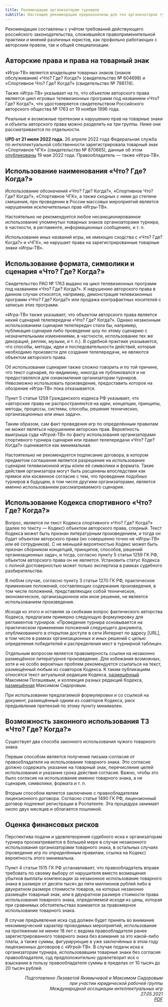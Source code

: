 ```yaml
---
title: Рекомендации организаторам турниров
subtitle: Настоящие рекомендации предназначены для тех организаторов турниров по интеллектуальным командным играм в формате ответов на вопросы, которые намерены соблюдать требования национального и международного права и при этом не нацелены на заключение договоров с обществом с ограниченной ответственностью «Продюсерский центр «Игра-ТВ» (далее по тексту — «Игра-ТВ»).
---
```


Рекомендации составлены с учётом требований действующего российского законодательства, сложившейся правоприменительной практики и мнений различных юристов, как профильно работающих с авторским правом, так и общей специализации.

## Авторские права и права на товарный знак
«Игра-ТВ» является владельцем товарных знаков (знаков обслуживания) «Что? Где? Когда?» (свидетельство № 604698) и «Спортивное Что? Где? Когда?» (свидетельство № 798174).

Также «Игра-ТВ» указывает на то, что объектом авторского права является цикл игровых телевизионных программ под названием «Что? Где? Когда?», что удостоверяется свидетельством Российского авторского общества № 1763 от 19 ноября 1996 года.

Реальные и возможные претензии к нарушению прав на товарные знаки и объекты авторского права можно разделить на три группы. Ниже они рассматриваются по отдельности.

**UPD от 21 июля 2022 года.** 26 апреля 2022 года Федеральная служба по интеллектуальной собственности зарегистрировала товарный знак «Спортивное ЧГК» (свидетельство № 870665), данные об этом [опубликованы](https://new.fips.ru/registers-doc-view/fips_servlet?DB=RUTMAP&DocNumber=2020742208&TypeFile=html) 19 мая 2022 года. Правообладатель — также «Игра-ТВ». 

## Использование наименования «Что? Где? Когда?»
Использование обозначений «Что? Где? Когда?», «Спортивное Что? Где? Когда?», «Спортивное ЧГК», а также сходных с ними до степени смешения, при проведении в России массовых мероприятий является нарушением исключительных прав «Игры-ТВ».

Настоятельно не рекомендуется любое несанкционированное использование упомянутых товарных знаков организаторами турнира, в частности, в регламенте, информационных сообщениях, и т. п.

Использование иных названий игры, не имеющих сходства с «Что? Где? Когда?» и «ЧГК», не нарушает права на зарегистрированные товарные знаки «Игры-ТВ».

## Использование формата, символики и сценария «Что? Где? Когда?»
Свидетельство РАО № 1763 выдано на цикл телевизионных программ под названием «Что? Где? Когда?». К нарушению авторского права в данном случае относятся, например, демонстрация телевизионных программ «Что? Где? Когда?» или продажа контрафактных носителей с записью этих программ.

«Игра-ТВ» также указывает, что объектом авторского права является некий сценарий телепередачи «Что? Где? Когда?». Однако незаконным использованием сценария телепередач стала бы, например, публикация сценария либо проведение шоу по этому сценарию с незначительными изменениями, в частности, использование тех же декораций, реплик, музыки, и т. п.). В судебной практике указывается, что способы, методы, идеи и последовательности действий, которые необходимо произвести для создания телепередачи, не являются объектом авторского права.

Об использовании сценария также сложно говорить и по той причине, что текст сценария, по-видимому, никогда не публиковался и не предоставлялся для ознакомления организаторам турниров. Невозможно использовать произведение, предоставить которое на обозрение «Игра-ТВ» пока отказывается.

Пункт 5 статьи 1259 Гражданского кодекса РФ указывает, что «авторские права не распространяются на идеи, концепции, принципы, методы, процессы, системы, способы, решения технических, организационных или иных задач».

Таким образом, сам факт проведения игр по определённым правилам не может являться нарушением авторских прав. Вероятность выигрыша суда «Игрой-ТВ» по факту использования организаторами спортивного турнира сценария или правил телепередачи «Что? Где? Когда?» оценивается как минимальная.

Настоятельно не рекомендуется подписание договора, в котором предметом соглашения является разрешение на использование сценария телевизионной игры и/или её символики и формата. Такие действия организатора могут быть расценены впоследствии как прямое или косвенное согласие с тем, что проведение подобных турниров в будущем, в том числе другими организаторами, является именно использованием рассматриваемого сценария.

## Использование Кодекса спортивного «Что? Где? Когда?»
Вопрос, является ли текст Кодекса спортивного «Что? Где? Когда?» (далее по тексту — Кодекс) объектом авторского права, спорный. Текст Кодекса может быть признан литературным произведением, и тогда он будет объектом авторского права (но совершенно точно не «Игры-ТВ» или её сотрудников). С не меньшей вероятностью Кодекс может быть признан сборником концепций, принципов, способов, решений организационных задач, и тогда, согласно пункту 5 статьи 1259 ГК РФ, объектом авторского права он не является. Установить статус Кодекса с полной достоверностью может только экспертиза в рамках судебного разбирательства.

В любом случае, согласно пункту 3 статьи 1270 ГК РФ, практическое применение положений, составляющих содержание произведения, в том числе положений, представляющих собой техническое, экономическое, организационное или иное решение, не является использованием произведения.

Исходя из этого и оставляя за скобками вопрос фактического авторства Кодекса, предлагаем примерно следующую формулировку для регламентов турниров: «Проведение турнира основывается на практическом применении положений следующего документа, опубликованного в открытом доступе в сети Интернет по адресу [URL], в том числе в рамках организационных и иных решений с целью определения победителей и распределения мест в турнирной таблице».

Отдельным вопросом является правомерность ссылки на незаконно размещённое литературное произведение. Для избежания возможных, хотя и не особо вероятных проблем рекомендуется ссылаться на текст, размещённый любым из соавторов Кодекса. К таким публикациям относятся текст актуальной редакции Кодекса, [размещённый](https://drive.google.com/file/d/11xvQwfmxG63CPOXRcUixeYrCWUHvHYRA/view) Максимом Поташевым, и коллекция разных редакций Кодекса, [размещённая](http://maksa.ru/chgk/rules/) Максимом Сидоровым.

При использовании предлагаемой формулировки и со ссылкой на документ, размещённый одним из соавторов Кодекса, риск предъявления претензий по этому пункту минимален.

## Возможность законного использования ТЗ «Что? Где? Когда?»
Существует два способа законного использования чужого товарного знака.

Первым способом является получение письма-согласия от правообладателя на использование товарного знака. Это согласие должно содержать указание на товарный знак, перечисление целей использования и указание срока действия согласия. Важно, чтобы это было согласие на использование именно товарного знака, а не сценария, символики, формата и т. п.

Вторым способом является заключение с правообладателем лицензионного договора. Согласно статье 1490 ГК РФ, лицензионный договор подлежит регистрации в Роспатенте. Эта процедура занимает около двух месяцев и облагается пошлиной.

## Оценка финансовых рисков
Перспектива подачи и удовлетворения судебного иска к организаторам турнира просматривается в большей мере в случае незаконного использования организаторами товарного знака, в остальных случаях (проведение игр по определённым правилам, ссылка на Кодекс) вероятность этого минимальна.

Пункт 4 статьи 1515 ГК РФ устанавливает, что правообладатель вправе требовать по своему выбору от нарушителя вместо возмещения убытков выплаты компенсации за незаконное использование товарного знака в размере от десяти тысяч до пяти миллионов рублей либо в двукратном размере стоимости товаров, на которых незаконно размещён товарный знак, или в двукратном размере стоимости права использования товарного знака, определяемой исходя из цены, которая при сравнимых обстоятельствах взимается за правомерное использование товарного знака.

В случае предъявления иска суд должен будет принять во внимание некоммерческий характер проводимых мероприятий, использование на протяжении не менее 18 лет с ведома правообладателя ранее зарегистрированного товарного знака без взимания за это какой-либо платы, а также суммы, фигурирующие в уже заключённых в этом году лицензионных договоров с «Игрой-ТВ». В случае подачи иска к организаторам турнира, использовавшим товарные знаки без согласия правообладателя, суд предположительно удовлетворит иск о взыскании в пользу правообладателя суммы в пределах от 10 тысяч до 20 тысяч рублей.

<p style="text-align: right;"><i>Подготовлено Лизаветой Якимычевой и Максимом Сидоровым<br />
при участии юридической рабочей группы<br />
Международной ассоциации интеллектуальных игр<br />
27.05.2021<br />
<a href="https://oz-site.s3.amazonaws.com/maii_legal_advice_1f9556a00e.pdf">PDF</a></i></p>